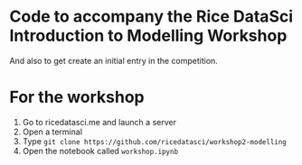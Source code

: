 # Code to accompany the Rice DataSci Introduction to Modelling Workshop

And also to get create an initial entry in the competition.

# For the workshop

1. Go to ricedatasci.me and launch a server
2. Open a terminal
3. Type `git clone https://github.com/ricedatasci/workshop2-modelling`
4. Open the notebook called `workshop.ipynb`
